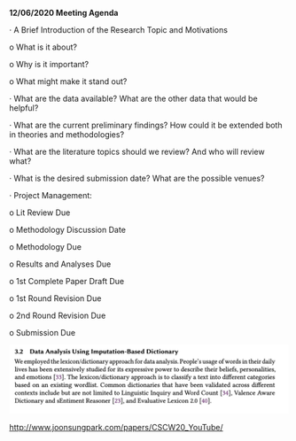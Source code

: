 **12/06/2020 Meeting Agenda**

·    A Brief Introduction of the Research Topic and Motivations

o  What is it about?

o  Why is it important?

o  What might make it stand out?

·    What are the data available? What are the other data that would be helpful? 

·    What are the current preliminary findings? How could it be extended both in theories and methodologies?

·    What are the literature topics should we review? And who will review what?

·    What is the desired submission date? What are the possible venues?

·    Project Management:

o  Lit Review Due

o  Methodology Discussion Date

o  Methodology Due

o  Results and Analyses Due

o  1st Complete Paper Draft Due

o  1st Round Revision Due

o  2nd Round Revision Due

o  Submission Due



<img src="${image}/image-20201207212536310.png" alt="image-20201207212536310" style="zoom:50%;" />

http://www.joonsungpark.com/papers/CSCW20_YouTube/